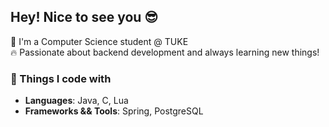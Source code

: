 ## Hey! Nice to see you 😎  
🥶 I'm a Computer Science student @ TUKE  
🔥 Passionate about backend development and always learning new things!

### 🔧 Things I code with
- **Languages**: Java, C, Lua
- **Frameworks && Tools**: Spring, PostgreSQL
